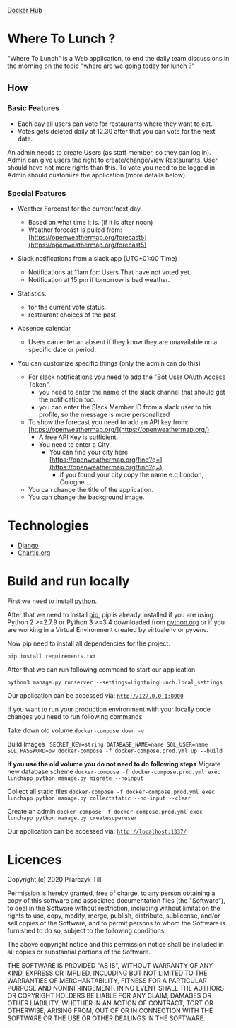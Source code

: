 [Docker Hub](https://hub.docker.com/)
# Where To Lunch ?

"Where To Lunch" is a Web application, to end the daily team discussions in the morning on the topic "where are we going today for lunch ?"


## How

### Basic Features
* Each day all users can vote for restaurants where they want to eat.
* Votes gets deleted daily at 12.30 after that you can vote for the next date.

An admin needs to create Users (as staff member, so they can log in).
Admin can give users the right to create/change/view Restaurants. User should have not more rights than this.
To vote you need to be logged in.
Admin should customize the application (more details below)


 ### Special Features
 * Weather Forecast for the current/next day.
	* Based on what time it is. (if it is after noon) 
	* Weather forecast is pulled from: [https://openweathermap.org/forecast5](https://openweathermap.org/forecast5)

*  Slack notifications from a slack app (UTC+01:00 Time)
	* Notifications at 11am for: Users That have not voted yet. 
	* Notification at 15 pm if tomorrow is bad weather.

* Statistics: 
	* for the current vote status.
	* restaurant choices of the past.

* Absence calendar
	* Users can enter an absent if they know they are unavailable on a specific date or  period.

* You can customize specific things (only the admin can do this)
	* For slack notifications you need to add the "Bot User OAuth Access Token".
		* you need to enter the name of the slack channel that should get the notification too.
		* you can enter the Slack Member ID from a slack user to his profile, so the message is more personalized
	* To show the forecast you need to add an API key from: [https://openweathermap.org/](https://openweathermap.org/)
		* A free API Key is sufficient.
		* You need to enter a City.
			* You can find your city here [https://openweathermap.org/find?q=](https://openweathermap.org/find?q=)
				* if you found your city copy the name e.q London, Cologne....
	* You can change the title of the application.
	* You can change the background image.
# Technologies

* [Django](https://www.djangoproject.com/)
* [Chartjs.org](https://www.chartjs.org/)

# Build and run locally
First we need to install [python](https://www.python.org/downloads/).
   
After that we need to Install [pip](https://pip.pypa.io/en/stable/installing/),
pip is already installed if you are using Python 2 >=2.7.9 or Python 3 >=3.4 downloaded from [python.org](https://www.python.org/downloads/) or if you are working in a Virtual Environment created by virtualenv or pyvenv.

Now pip need to install all dependencies for the project.
```
pip install requirements.txt
```
After that we can run following command to start our application.
```
python3 manage.py runserver --settings=LightningLunch.local_settings

```
Our application can be accessed via: [`http://127.0.0.1:8000`](http://127.0.0.1:8000)

If you want to run your production environment with your locally code changes you need to run following commands

Take down old volume
```docker-compose down -v```

Build Images
```  SECRET_KEY=string DATABASE_NAME=name SQL_USER=name SQL_PASSWORD=pw docker-compose -f docker-compose.prod.yml up --build ```

**If you use the old volume you do not need to do following steps**
Migrate new database scheme
```docker-compose -f docker-compose.prod.yml exec lunchapp python manage.py migrate --noinput ```

Collect all static files
```docker-compose -f docker-compose.prod.yml exec lunchapp python manage.py collectstatic --no-input --clear```

Create an admin
```docker-compose -f docker-compose.prod.yml exec lunchapp python manage.py createsuperuser```

Our application can be accessed via: [`http://localhost:1337/`](http://localhost:1337/)

# Licences

Copyright (c) 2020 Pilarczyk Till

Permission is hereby granted, free of charge, to any person obtaining a copy of this software and associated documentation files (the "Software"), to deal in the Software without restriction, including without limitation the rights to use, copy, modify, merge, publish, distribute, sublicense, and/or sell copies of the Software, and to permit persons to whom the Software is furnished to do so, subject to the following conditions:

The above copyright notice and this permission notice shall be included in all copies or substantial portions of the Software.

THE SOFTWARE IS PROVIDED "AS IS", WITHOUT WARRANTY OF ANY KIND, EXPRESS OR IMPLIED, INCLUDING BUT NOT LIMITED TO THE WARRANTIES OF MERCHANTABILITY, FITNESS FOR A PARTICULAR PURPOSE AND NONINFRINGEMENT. IN NO EVENT SHALL THE AUTHORS OR COPYRIGHT HOLDERS BE LIABLE FOR ANY CLAIM, DAMAGES OR OTHER LIABILITY, WHETHER IN AN ACTION OF CONTRACT, TORT OR OTHERWISE, ARISING FROM, OUT OF OR IN CONNECTION WITH THE SOFTWARE OR THE USE OR OTHER DEALINGS IN THE SOFTWARE.
